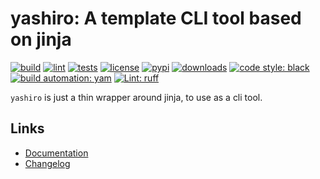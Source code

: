 # yashiro: A template CLI tool based on jinja

[![build][build_badge]][build_url]
[![lint][lint_badge]][lint_url]
[![tests][test_badge]][test_url]
[![license][licence_badge]][licence_url]
[![pypi][pypi_badge]][pypi_url]
[![downloads][pepy_badge]][pepy_url]
[![code style: black][black_badge]][black_url]
[![build automation: yam][yam_badge]][yam_url]
[![Lint: ruff][ruff_badge]][ruff_url]

`yashiro` is just a thin wrapper around jinja, to use as a cli tool.

## Links

-   [Documentation]
-   [Changelog]

[build_badge]: https://github.com/spapanik/yashiro/actions/workflows/build.yml/badge.svg
[build_url]: https://github.com/spapanik/yashiro/actions/workflows/build.yml
[lint_badge]: https://github.com/spapanik/yashiro/actions/workflows/lint.yml/badge.svg
[lint_url]: https://github.com/spapanik/yashiro/actions/workflows/lint.yml
[test_badge]: https://github.com/spapanik/yashiro/actions/workflows/tests.yml/badge.svg
[test_url]: https://github.com/spapanik/yashiro/actions/workflows/tests.yml
[licence_badge]: https://img.shields.io/pypi/l/yashiro
[licence_url]: https://github.com/spapanik/yashiro/blob/main/docs/LICENSE.md
[pypi_badge]: https://img.shields.io/pypi/v/yashiro
[pypi_url]: https://pypi.org/project/yashiro
[pepy_badge]: https://pepy.tech/badge/yashiro
[pepy_url]: https://pepy.tech/project/yashiro
[black_badge]: https://img.shields.io/badge/code%20style-black-000000.svg
[black_url]: https://github.com/psf/black
[yam_badge]: https://img.shields.io/badge/build%20automation-yamk-success
[yam_url]: https://github.com/spapanik/yamk
[ruff_badge]: https://img.shields.io/endpoint?url=https://raw.githubusercontent.com/charliermarsh/ruff/main/assets/badge/v1.json
[ruff_url]: https://github.com/charliermarsh/ruff
[Documentation]: https://yashiro.readthedocs.io/en/stable/
[Changelog]: https://github.com/spapanik/yashiro/blob/main/docs/CHANGELOG.md

